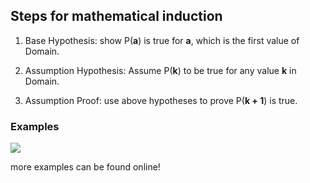 ## Steps for mathematical induction
1. Base Hypothesis: show P(**a**) is true for **a**, which is the first value of Domain.

2. Assumption Hypothesis: Assume P(**k**) to be true for any value **k** in Domain.

3. Assumption Proof: use above hypotheses to prove P(**k + 1**) is true.

### Examples
![](https://github.com/jongwoojeff/DiscreteMathematics/blob/master/images/math-induc.png)

more examples can be found online!

